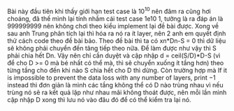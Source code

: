 Bài này đầu tiên khi thấy giới hạn test case là $10^10$ nên đâm ra cũng hơi choáng, đã thế mình lại tính nhầm cái test case 1e10 1, tưởng là ra đáp án là 999999999 nên không chơi theo kiểu implement lại đề bài được. Xong về sau anh Trung phân tích lại thì hóa ra nó ra ít layer, nên 2 anh em quyết định thử cách code theo đề bài bảo. Theo đề bài thì ta có xn*Dn-S = 0 thì dữ liệu sẽ không phải chuyển đến tâng tiếp theo nữa. Để làm được như vậy thì S phải chia hết Dn. Vậy nên chỉ cần duyệt và cập nhập d = ceil(S/D)*D-S (vì để cho D >= 0 mà bé nhất có thể mà, thì sẽ chuyển xuống ít tầng hơn) theo từng tầng cho đến khi nào S chia hết cho D thì dừng. Còn trường hợp mà If it is impossible to prevent the data loss with any number of layers, print −1 instead thì đơn giản là mình các tầng không thể có D nào trùng nhau vì nếu trùng nó sẽ ra kết quả lặp như nhau mãi không thoát được, nên mỗi lần mình cập nhập D xong thì lưu nó vào đâu đó để có thể kiểm tra lại nó.

